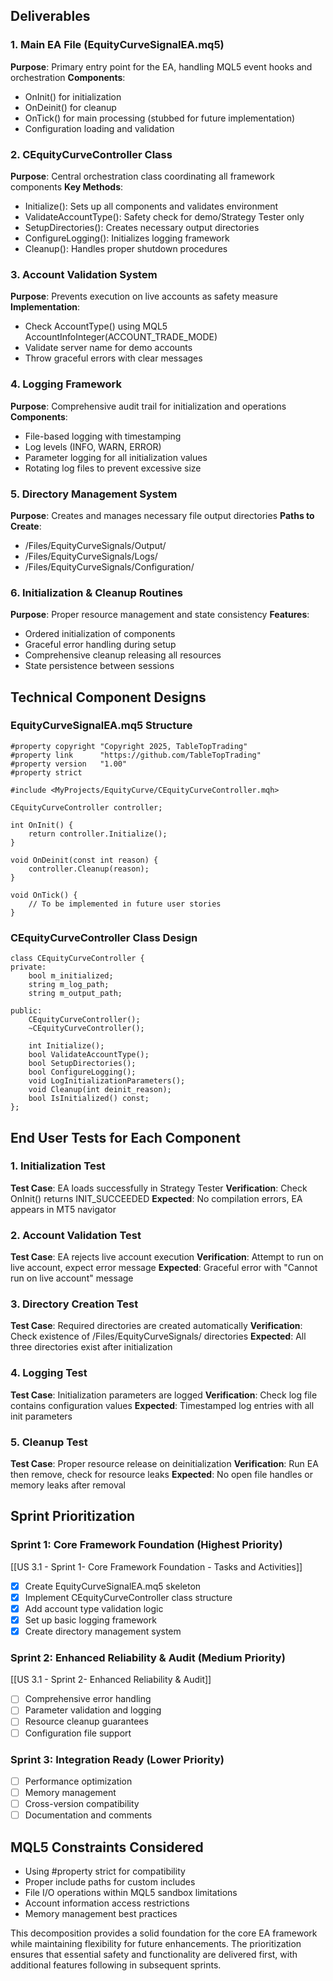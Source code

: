 ## Deliverables

### 1. Main EA File (EquityCurveSignalEA.mq5)
**Purpose**: Primary entry point for the EA, handling MQL5 event hooks and orchestration
**Components**: 
- OnInit() for initialization
- OnDeinit() for cleanup
- OnTick() for main processing (stubbed for future implementation)
- Configuration loading and validation

### 2. CEquityCurveController Class
**Purpose**: Central orchestration class coordinating all framework components
**Key Methods**:
- Initialize(): Sets up all components and validates environment
- ValidateAccountType(): Safety check for demo/Strategy Tester only
- SetupDirectories(): Creates necessary output directories
- ConfigureLogging(): Initializes logging framework
- Cleanup(): Handles proper shutdown procedures

### 3. Account Validation System
**Purpose**: Prevents execution on live accounts as safety measure
**Implementation**: 
- Check AccountType() using MQL5 AccountInfoInteger(ACCOUNT_TRADE_MODE)
- Validate server name for demo accounts
- Throw graceful errors with clear messages

### 4. Logging Framework
**Purpose**: Comprehensive audit trail for initialization and operations
**Components**:
- File-based logging with timestamping
- Log levels (INFO, WARN, ERROR)
- Parameter logging for all initialization values
- Rotating log files to prevent excessive size

### 5. Directory Management System
**Purpose**: Creates and manages necessary file output directories
**Paths to Create**:
- /Files/EquityCurveSignals/Output/
- /Files/EquityCurveSignals/Logs/
- /Files/EquityCurveSignals/Configuration/

### 6. Initialization & Cleanup Routines
**Purpose**: Proper resource management and state consistency
**Features**:
- Ordered initialization of components
- Graceful error handling during setup
- Comprehensive cleanup releasing all resources
- State persistence between sessions

## Technical Component Designs

### EquityCurveSignalEA.mq5 Structure
```mql5
#property copyright "Copyright 2025, TableTopTrading"
#property link      "https://github.com/TableTopTrading"
#property version   "1.00"
#property strict

#include <MyProjects/EquityCurve/CEquityCurveController.mqh>

CEquityCurveController controller;

int OnInit() {
    return controller.Initialize();
}

void OnDeinit(const int reason) {
    controller.Cleanup(reason);
}

void OnTick() {
    // To be implemented in future user stories
}
```

### CEquityCurveController Class Design
```mql5
class CEquityCurveController {
private:
    bool m_initialized;
    string m_log_path;
    string m_output_path;
    
public:
    CEquityCurveController();
    ~CEquityCurveController();
    
    int Initialize();
    bool ValidateAccountType();
    bool SetupDirectories();
    bool ConfigureLogging();
    void LogInitializationParameters();
    void Cleanup(int deinit_reason);
    bool IsInitialized() const;
};
```

## End User Tests for Each Component

### 1. Initialization Test
**Test Case**: EA loads successfully in Strategy Tester
**Verification**: Check OnInit() returns INIT_SUCCEEDED
**Expected**: No compilation errors, EA appears in MT5 navigator

### 2. Account Validation Test
**Test Case**: EA rejects live account execution
**Verification**: Attempt to run on live account, expect error message
**Expected**: Graceful error with "Cannot run on live account" message

### 3. Directory Creation Test
**Test Case**: Required directories are created automatically
**Verification**: Check existence of /Files/EquityCurveSignals/ directories
**Expected**: All three directories exist after initialization

### 4. Logging Test
**Test Case**: Initialization parameters are logged
**Verification**: Check log file contains configuration values
**Expected**: Timestamped log entries with all init parameters

### 5. Cleanup Test
**Test Case**: Proper resource release on deinitialization
**Verification**: Run EA then remove, check for resource leaks
**Expected**: No open file handles or memory leaks after removal

## Sprint Prioritization

### Sprint 1: Core Framework Foundation (Highest Priority)
[[US 3.1 - Sprint 1- Core Framework Foundation - Tasks and Activities]]
- [x] Create EquityCurveSignalEA.mq5 skeleton
- [x] Implement CEquityCurveController class structure
- [x] Add account type validation logic
- [x] Set up basic logging framework
- [x] Create directory management system

### Sprint 2: Enhanced Reliability & Audit (Medium Priority)
[[US 3.1 - Sprint 2- Enhanced Reliability & Audit]]
- [ ] Comprehensive error handling
- [ ] Parameter validation and logging
- [ ] Resource cleanup guarantees
- [ ] Configuration file support

### Sprint 3: Integration Ready (Lower Priority)
- [ ] Performance optimization
- [ ] Memory management
- [ ] Cross-version compatibility
- [ ] Documentation and comments

## MQL5 Constraints Considered
- Using #property strict for compatibility
- Proper include paths for custom includes
- File I/O operations within MQL5 sandbox limitations
- Account information access restrictions
- Memory management best practices

This decomposition provides a solid foundation for the core EA framework while maintaining flexibility for future enhancements. The prioritization ensures that essential safety and functionality are delivered first, with additional features following in subsequent sprints.